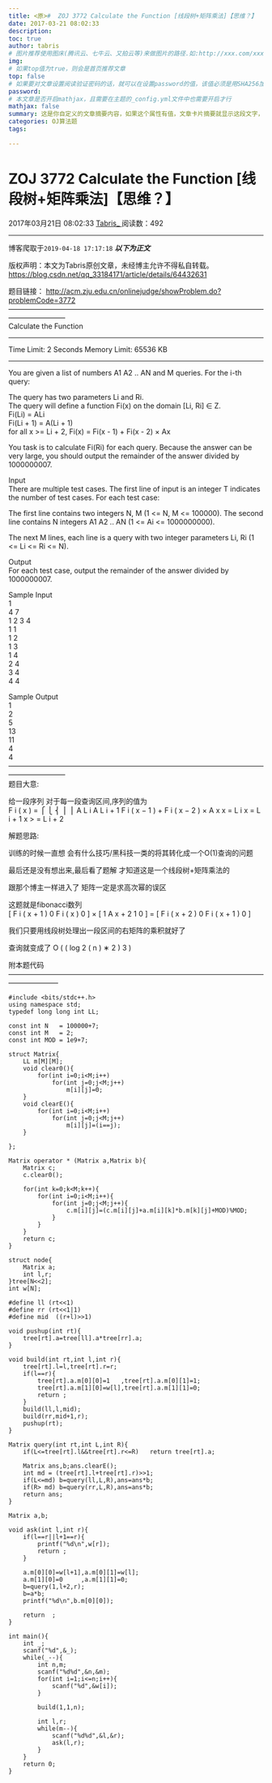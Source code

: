 ```yaml
---
title: <原>#  ZOJ 3772 Calculate the Function [线段树+矩阵乘法]【思维？】
date: 2017-03-21 08:02:33
description:
toc: true
author: tabris
# 图片推荐使用图床(腾讯云、七牛云、又拍云等)来做图片的路径.如:http://xxx.com/xxx.jpg
img: 
# 如果top值为true，则会是首页推荐文章
top: false
# 如果要对文章设置阅读验证密码的话，就可以在设置password的值，该值必须是用SHA256加密后的密码，防止被他人识破
password: 
# 本文章是否开启mathjax，且需要在主题的_config.yml文件中也需要开启才行
mathjax: false
summary: 这是你自定义的文章摘要内容，如果这个属性有值，文章卡片摘要就显示这段文字，否则程序会自动截取文章的部分内容作为摘要
categories: OJ算法题
tags:

---
```





#  ZOJ 3772 Calculate the Function [线段树+矩阵乘法]【思维？】

2017年03月21日 08:02:33  [ Tabris_ ](https://me.csdn.net/qq_33184171) 阅读数：492


--- 
 博客爬取于`2019-04-18 17:17:18`
***以下为正文***

版权声明：本文为Tabris原创文章，未经博主允许不得私自转载。
https://blog.csdn.net/qq_33184171/article/details/64432631

题目链接： [ http://acm.zju.edu.cn/onlinejudge/showProblem.do?problemCode=3772
](http://acm.zju.edu.cn/onlinejudge/showProblem.do?problemCode=3772)  
————————————————————————————————————————————  
Calculate the Function

* * *

Time Limit: 2 Seconds Memory Limit: 65536 KB

* * *

You are given a list of numbers A1 A2 .. AN and M queries. For the i-th query:

The query has two parameters Li and Ri.  
The query will define a function Fi(x) on the domain [Li, Ri] ∈ Z.  
Fi(Li) = ALi  
Fi(Li + 1) = A(Li + 1)  
for all x >= Li + 2, Fi(x) = Fi(x - 1) + Fi(x - 2) × Ax

You task is to calculate Fi(Ri) for each query. Because the answer can be very
large, you should output the remainder of the answer divided by 1000000007.

Input  
There are multiple test cases. The first line of input is an integer T
indicates the number of test cases. For each test case:

The first line contains two integers N, M (1 <= N, M <= 100000). The second
line contains N integers A1 A2 .. AN (1 <= Ai <= 1000000000).

The next M lines, each line is a query with two integer parameters Li, Ri (1
<= Li <= Ri <= N).

Output  
For each test case, output the remainder of the answer divided by 1000000007.

Sample Input  
1  
4 7  
1 2 3 4  
1 1  
1 2  
1 3  
1 4  
2 4  
3 4  
4 4

Sample Output  
1  
2  
5  
13  
11  
4  
4  
————————————————————————————————————————————  
题目大意:

给一段序列 对于每一段查询区间,序列的值为  
F  i  (  x  )  =  ⎧  ⎩  ⎨  ⎪  ⎪  A  L  i  A  L  i  \+  1  F  i  (  x  −  1  )
\+  F  i  (  x  −  2  )  ×  A  x  x  =  L  i  x  =  L  i  \+  1  x  > =  L  i
\+  2

解题思路:

训练的时候一直想 会有什么技巧/黑科技一类的将其转化成一个O(1)查询的问题

最后还是没有想出来,最后看了题解 才知道这是一个线段树+矩阵乘法的

跟那个博主一样进入了 矩阵一定是求高次幂的误区

这题就是fibonacci数列  
[  F  i  (  x  \+  1  )  0  F  i  (  x  )  0  ]  ×  [  1  A  x  \+  2  1  0  ]
=  [  F  i  (  x  \+  2  )  0  F  i  (  x  \+  1  )  0  ]

我们只要用线段树处理出一段区间的右矩阵的乘积就好了

查询就变成了  O  (  (  log  2  (  n  )  ∗  2  )  3  )

附本题代码  
———————————————————————————————————————————

    
    
    #include <bits/stdc++.h>
    using namespace std;
    typedef long long int LL;
    
    const int N   = 100000+7;
    const int M   = 2;
    const int MOD = 1e9+7;
    
    struct Matrix{
        LL m[M][M];
        void clear0(){
            for(int i=0;i<M;i++)
                for(int j=0;j<M;j++)
                    m[i][j]=0;
        }
        void clearE(){
            for(int i=0;i<M;i++)
                for(int j=0;j<M;j++)
                    m[i][j]=(i==j);
        }
    
    };
    
    Matrix operator * (Matrix a,Matrix b){
        Matrix c;
        c.clear0();
    
        for(int k=0;k<M;k++){
            for(int i=0;i<M;i++){
                for(int j=0;j<M;j++){
                    c.m[i][j]=(c.m[i][j]+a.m[i][k]*b.m[k][j]+MOD)%MOD;
                }
            }
        }
        return c;
    }
    
    struct node{
        Matrix a;
        int l,r;
    }tree[N<<2];
    int w[N];
    
    #define ll (rt<<1)
    #define rr (rt<<1|1)
    #define mid  ((r+l)>>1)
    
    void pushup(int rt){
        tree[rt].a=tree[ll].a*tree[rr].a;
    }
    
    void build(int rt,int l,int r){
        tree[rt].l=l,tree[rt].r=r;
        if(l==r){
            tree[rt].a.m[0][0]=1   ,tree[rt].a.m[0][1]=1;
            tree[rt].a.m[1][0]=w[l],tree[rt].a.m[1][1]=0;
            return ;
        }
        build(ll,l,mid);
        build(rr,mid+1,r);
        pushup(rt);
    }
    
    Matrix query(int rt,int L,int R){
        if(L<=tree[rt].l&&tree[rt].r<=R)   return tree[rt].a;
    
        Matrix ans,b;ans.clearE();
        int md = (tree[rt].l+tree[rt].r)>>1;
        if(L<=md) b=query(ll,L,R),ans=ans*b;
        if(R> md) b=query(rr,L,R),ans=ans*b;
        return ans;
    }
    
    Matrix a,b;
    
    void ask(int l,int r){
        if(l==r||l+1==r){
            printf("%d\n",w[r]);
            return ;
        }
    
        a.m[0][0]=w[l+1],a.m[0][1]=w[l];
        a.m[1][0]=0     ,a.m[1][1]=0;
        b=query(1,l+2,r);
        b=a*b;
        printf("%d\n",b.m[0][0]);
    
        return  ;
    }
    
    int main(){
        int _;
        scanf("%d",&_);
        while(_--){
            int n,m;
            scanf("%d%d",&n,&m);
            for(int i=1;i<=n;i++){
                scanf("%d",&w[i]);
            }
    
            build(1,1,n);
    
            int l,r;
            while(m--){
                scanf("%d%d",&l,&r);
                ask(l,r);
            }
        }
        return 0;
    }

